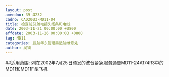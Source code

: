 ```yaml
---
layout: post
amendno: 39-4232
cadno: CAD2003-MD11-04
title: 检查前货舱电接头搭条和电线
date: 2003-11-21 00:00:00 +0800
effdate: 2003-11-26 00:00:00 +0800
tag: MD11
categories: 民航华东管理局适航维修处
author: 吴镝
---
```


##适用范围:
列在2002年7月25日颁发的波音紧急服务通告MD11-24A174R3中的MD11和MD11F型飞机

